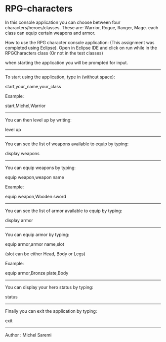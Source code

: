 # RPG-characters

In this console application you can choose between four characters/heroes/classes.
These are: Warrior, Rogue, Ranger, Mage.
each class can equip certain weapons and armor.

How to use the RPG character console application:
(This assignment was completed using Eclipse).
Open in Eclipse IDE and click on run while in the RPGCharacters class (Or not in the test classes)


when starting the application you will be prompted for input.

---------------------------------------------------------
To start using the application, type in (without space):

start,your_name,your_class

Example:

start,Michel,Warrior

--------------------------------------------------------
You can then level up by writing:

level up

--------------------------------------------------------
You can see the list of weapons available to equip by typing:

display weapons

--------------------------------------------------------
You can equip weapons by typing:

equip weapon,weapon name

Example:

equip weapon,Wooden sword

-------------------------------------------------------
You can see the list of armor available to equip by typing:

display armor

-------------------------------------------------------
You can equip armor by typing:

equip armor,armor name,slot

(slot can be either Head, Body or Legs)

Example:

equip armor,Bronze plate,Body

--------------------------------------------------------
You can display your hero status by typing:

status

--------------------------------------------------------
Finally you can exit the application by typing:

exit




------------------------------------------------------
Author :  Michel Saremi
